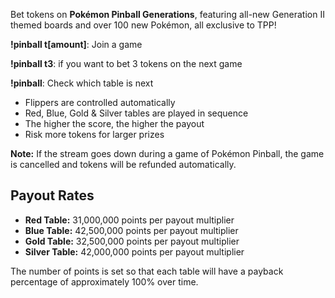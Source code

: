 Bet tokens on **Pokémon Pinball Generations**, featuring all-new Generation II themed boards and over 100 new Pokémon, all exclusive to TPP!

**!pinball t\[amount\]**: Join a game

**!pinball t3**: if you want to bet 3 tokens on the next game

**!pinball**: Check which table is next

- Flippers are controlled automatically
- Red, Blue, Gold & Silver tables are played in sequence
- The higher the score, the higher the payout
- Risk more tokens for larger prizes

**Note:** If the stream goes down during a game of Pokémon Pinball, the game is cancelled and tokens will be refunded automatically.

## Payout Rates

- **Red Table:** 31,000,000 points per payout multiplier
- **Blue Table:** 42,500,000 points per payout multiplier
- **Gold Table:** 32,500,000 points per payout multiplier
- **Silver Table:** 42,000,000 points per payout multiplier

The number of points is set so that each table will have a payback percentage of approximately 100% over time.